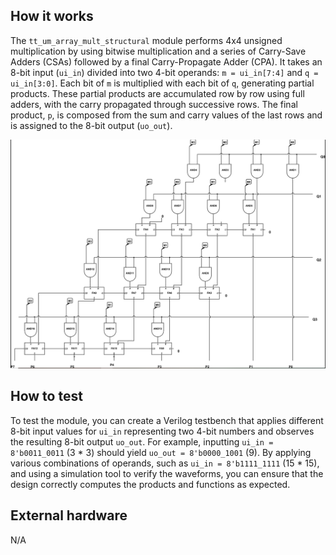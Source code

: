 <!---

This file is used to generate your project datasheet. Please fill in the information below and delete any unused
sections.

You can also include images in this folder and reference them in the markdown. Each image must be less than
512 kb in size, and the combined size of all images must be less than 1 MB.
-->

## How it works

The `tt_um_array_mult_structural` module performs 4x4 unsigned multiplication 
by using bitwise multiplication and a series of Carry-Save Adders (CSAs) followed by a final Carry-Propagate Adder (CPA). 
It takes an 8-bit input (`ui_in`) divided into two 4-bit operands: 
`m = ui_in[7:4]` and `q = ui_in[3:0]`. 
Each bit of `m` is multiplied with each bit of `q`, generating partial products. 
These partial products are accumulated row by row using full adders, 
with the carry propagated through successive rows. 
The final product, `p`, is composed from the sum and carry values of the last rows and is assigned to the 8-bit output (`uo_out`).

![Alt text](img.PNG)

## How to test

To test the module, you can create a Verilog testbench that applies different 8-bit input values for `ui_in` representing 
two 4-bit numbers and observes the resulting 8-bit output `uo_out`. 
For example, inputting `ui_in = 8'b0011_0011` (3 * 3) should yield `uo_out = 8'b0000_1001` (9). 
By applying various combinations of operands, 
such as `ui_in = 8'b1111_1111` (15 * 15), and using a simulation tool to verify the waveforms, you can ensure that the design correctly 
computes the products and functions as expected.


## External hardware

N/A
